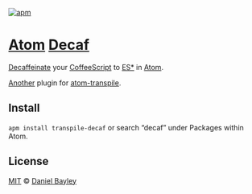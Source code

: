 [![apm]](https://atom.io/packages/transpile-decaf)

[Atom][] [Decaf]
================
[Decaf][][feinate] your [CoffeeScript] to [ES*] in [Atom].

[Another] plugin for [atom-transpile].

Install
-------
`apm install transpile-decaf` or search “decaf” under Packages within Atom.

License
-------
[MIT] © [Daniel Bayley]

[MIT]:								LICENSE.md
[Daniel Bayley]:			https://github.com/danielbayley
[atom]:								https://atom.io
[apm]:                https://img.shields.io/apm/v/transpile-decaf.svg?style=flat-square

[atom-transpile]:			https://atom.io/packages/transpile
[Another]:            https://atom.io/packages/search?q=transpile-
[CoffeeScript]:				http://coffeescript.org
[decaf]:							https://github.com/rainforestapp/decaf#decaf-js
[feinate]:						https://github.com/decaffeinate/decaffeinate#decaffeinate-
[ES*]:								http://babeljs.io/#es2015
